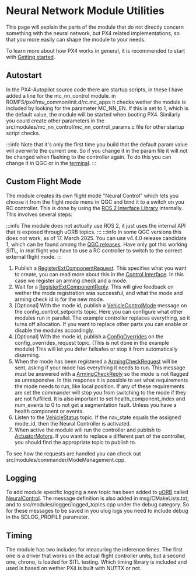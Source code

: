 # Neural Network Module Utilities

This page will explain the parts of the module that do not directly concern something with the neural network, but PX4 related implementations, so that you more easily can shape the module to your needs.

To learn more about how PX4 works in general, it is recommended to start with [Getting started](../dev_setup/getting_started.md).

## Autostart

In the PX4-Autopilot source code there are startup scripts, in these I have added a line for the mc_nn_control module. in ROMFS/px4fmu_common/init.d/rc.mc_apps it checks wether the module is included by looking for the parameter MC_NN_EN. If this is set to 1, which is the default value, the module will be started when booting PX4. Similarly you could create other parameters in the src/modules/mc_nn_control/mc_nn_control_params.c file for other startup script checks.

:::info
Note that it's only the first time you build that the default param value will overwrite the current one. So if you change it in the param file it will not be changed when flashing to the controller again. To do this you can change it in QGC or in the [terminal](../modules/modules_command.md#param).
:::

## Custom Flight Mode
The module creates its own flight mode "Neural Control" which lets you choose it from the flight mode menu in QGC and bind it to a switch on you RC controller. This is done by using the [ROS 2 Interface Library](../ros2/px4_ros2_interface_lib.md) internally. This involves several steps:

:::info
The module does not actually use ROS 2, it just uses the internal API that is exposed through uORB topics.
:::
:::info
In some QGC versions this does not work, as of 17. March 2025. You can use v4.4.0 release candidate 1, which can be found among the [QGC releases](https://github.com/mavlink/qgroundcontrol/releases/). Have only got this working SITL, in real flight you have to use a RC controller to switch to the correct external flight mode.
:::

1. Publish a [RegisterExtComponentRequest](../msg_docs/RegisterExtComponentRequest.md). This specifies what you want to create, you can read more about this in the [Control Interface](../ros2/px4_ros2_control_interface.md). In this case we register an arming check and a mode.
1. Wait for a [RegisterExtComponentReply](../msg_docs/RegisterExtComponentReply.md). This will give feedback on wether the mode registration was successful, and what the mode and arming check id is for the new mode.
1. [Optional] With the mode id, publish a [VehicleControlMode](../msg_docs/VehicleControlMode.md) message on the config_control_setpoints topic. Here you can configure what other modules run in parallel. The example controller replaces everything, so it turns off allocation. If you want to replace other parts you can enable or disable the modules accordingly.
1. [Optional] With the mode id, publish a [ConfigOverrides](../msg_docs/ConfigOverrides.md) on the config_overrides_request topic. (This is not done in the example module) This will let you defer failsafes or stop it from automatically disarming.
1. When the mode has been registered a [ArmingCheckRequest](../msg_docs/ArmingCheckRequest.md) will be sent, asking if your mode has everything it needs to run. This message must be answered with a [ArmingCheckReply](../msg_docs/ArmingCheckReply.md) so the mode is not flagged as unresponsive. In this response it is possible to set what requirements the mode needs to run, like local position. If any of these requirements are set the commander will stop you from switching to the mode if they are not fulfilled. It is also important to set health_component_index and num_events to 0 to not get a segmentation fault. Unless you have a health component or events.
1. Listen to the [VehicleStatus](../msg_docs/VehicleStatus.md) topic. If the nav_state equals the assigned mode_id, then the Neural Controller is activated.
1. When active the module will run the controller and publish to [ActuatorMotors](../msg_docs/ActuatorMotors.md). If you want to replace a different part of the controller, you should find the appropriate topic to publish to.

To see how the requests are handled you can check out src/modules/commander/ModeManagement.cpp.

## Logging
To add module specific logging a new topic has been added to [uORB](../middleware/uorb.md) called [NeuralControl](../msg_docs/NeuralControl.md). The message definition is also added in msg/CMakeLists.txt, and to src/modules/logger/logged_topics.cpp under the debug category. So for these messages to be saved in you ulog logs you need to include debug in the SDLOG_PROFILE parameter.

## Timing

The module has two includes for measuring the inference times. The first one is a driver that works on the actual flight controller units, but a second one, chrono, is loaded for SITL testing. Which timing library is included and used is based on wether PX4 is built with NUTTX or not.
